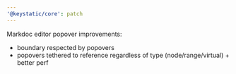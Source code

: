 ```yaml
---
'@keystatic/core': patch
---
```


Markdoc editor popover improvements:

- boundary respected by popovers
- popovers tethered to reference regardless of type (node/range/virtual) + better perf
